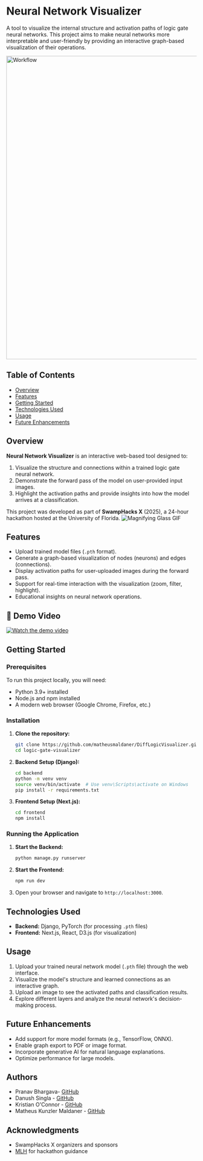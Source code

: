 # Neural Network Visualizer
 
A tool to visualize the internal structure and activation paths of logic gate neural networks. This project aims to make neural networks more interpretable and user-friendly by providing an interactive graph-based visualization of their operations.

<img src="https://media2.giphy.com/media/v1.Y2lkPTc5MGI3NjExbWY5b2I4MW5pZjh3cmRnY3Z1NTE5a3o4emdtaWVyaGFyc3poajFtcSZlcD12MV9pbnRlcm5hbF9naWZfYnlfaWQmY3Q9Zw/pvQdvmsOrx9Xt3joHZ/giphy.gif" alt="Workflow" style="width:800px; height:auto; display:block; margin:0; padding:0;">



## Table of Contents

- [Overview](#overview)
- [Features](#features)
- [Getting Started](#getting-started)
- [Technologies Used](#technologies-used)
- [Usage](#usage)
- [Future Enhancements](#future-enhancements)


## Overview

**Neural Network Visualizer** is an interactive web-based tool designed to:
1. Visualize the structure and connections within a trained logic gate neural network.
2. Demonstrate the forward pass of the model on user-provided input images.
3. Highlight the activation paths and provide insights into how the model arrives at a classification.

This project was developed as part of **SwampHacks X** (2025), a 24-hour hackathon hosted at the University of Florida.
![Magnifying Glass GIF](https://media3.giphy.com/media/v1.Y2lkPTc5MGI3NjExaXZtOTFlMjh5a3RnNnozMWNlaG85ZnIxMHhmNzNxcW9vOTBtMW54ciZlcD12MV9pbnRlcm5hbF9naWZfYnlfaWQmY3Q9Zw/2YMTiU37AgRXyjTX1q/giphy.gif)

## Features

- Upload trained model files (`.pth` format).
- Generate a graph-based visualization of nodes (neurons) and edges (connections).
- Display activation paths for user-uploaded images during the forward pass.
- Support for real-time interaction with the visualization (zoom, filter, highlight).
- Educational insights on neural network operations.

## 🎥 Demo Video
[![Watch the demo video](https://github.com/user-attachments/assets/d6ec7ac3-1de9-4e86-a393-e3f66e15a5e7)](https://www.youtube.com/watch?v=QbDwbOWFjFY&ab_channel=Singla%2CDanushK)

## Getting Started

### Prerequisites

To run this project locally, you will need:

- Python 3.9+ installed
- Node.js and npm installed
- A modern web browser (Google Chrome, Firefox, etc.)

### Installation

1. **Clone the repository:**
   ```bash
   git clone https://github.com/matheusmaldaner/DiffLogicVisualizer.git
   cd logic-gate-visualizer
   ```

2. **Backend Setup (Django):**
   ```bash
   cd backend
   python -m venv venv
   source venv/bin/activate  # Use venv\Scripts\activate on Windows
   pip install -r requirements.txt
   ```

3. **Frontend Setup (Next.js):**
   ```bash
   cd frontend
   npm install
   ```

### Running the Application

1. **Start the Backend:**
   ```bash
   python manage.py runserver
   ```

2. **Start the Frontend:**
   ```bash
   npm run dev
   ```
   
3. Open your browser and navigate to `http://localhost:3000`.

## Technologies Used

- **Backend:** Django, PyTorch (for processing `.pth` files)
- **Frontend:** Next.js, React, D3.js (for visualization)

## Usage

1. Upload your trained neural network model (`.pth` file) through the web interface.
2. Visualize the model's structure and learned connections as an interactive graph.
3. Upload an image to see the activated paths and classification results.
4. Explore different layers and analyze the neural network's decision-making process.

## Future Enhancements

- Add support for more model formats (e.g., TensorFlow, ONNX).
- Enable graph export to PDF or image format.
- Incorporate generative AI for natural language explanations.
- Optimize performance for large models.

## Authors

- Pranav Bhargava- [GitHub](https://github.com/pranavb05) 
- Danush Singla - [GitHub](https://github.com/danushsingla)
- Kristian O'Connor - [GitHub](https://github.com/kroc99)
- Matheus Kunzler Maldaner - [GitHub](https://github.com/matheusmaldaner)

## Acknowledgments

- SwampHacks X organizers and sponsors
- [MLH](https://mlh.io) for hackathon guidance


